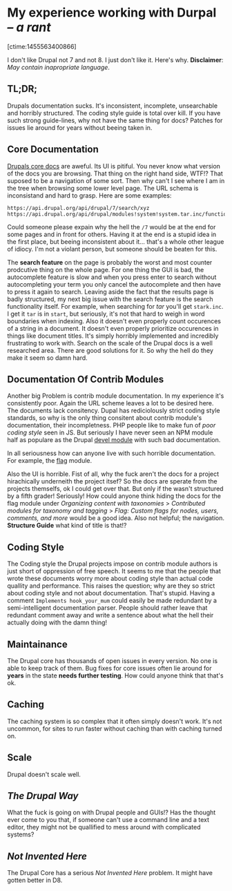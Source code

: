 # My experience working with Durpal _– a rant_

[ctime:1455563400866]

I don't like Drupal not 7 and not 8. I just don't like it. Here's why. **Disclaimer**: _May contain inapropriate language_.

## TL;DR;

Drupals documentation sucks. It's inconsistent, incomplete, unsearchable and horribly structured. The coding style guide is total over kill. If you have such strong guide-lines, why not have the same thing for docs? Patches for issues lie around for years without beeing taken in.

## Core Documentation

[Drupals core docs](https://api.drupal.org/api/drupal/7) are aweful. Its UI is pitiful. You never know what version of the docs you are browsing. That thing on the right hand side, WTF!? That suposed to be a navigation of some sort. Then why can't I see where I am in the tree when browsing some lower level page. The URL schema is inconsistand and hard to grasp. Here are some examples:

```
https://api.drupal.org/api/drupal/7/search/xyz
https://api.drupal.org/api/drupal/modules!system!system.tar.inc/function/Archive_Tar%3A%3A_close/7
```

Could someone please expain why the hell the `/7` would be at the end for some pages and in front for others. Having it at the end is a stupid idea in the first place, but beeing inconsistent about it... that's a whole other league of idiocy. I'm not a violant person, but someone should be beaten for this.

The **search feature** on the page is probably the worst and most counter prodcutive thing on the whole page. For one thing the GUI is bad, the autocomplete feature is slow and when you press enter to search without autocompleting your term you only cancel the autocomplete and then have to press it again to search. Leaving aside the fact that the results page is badly structured, my next big issue with the search feature is the search functionality itself. For example, when searching for _tar_ you'll get `stark.inc`. I get it `tar` is in `start`, but seriously, it's not that hard to weigh in word boundaries when indexing. Also it doesn't even properly count occurences of a string in a document. It doesn't even properly prioritize occurences in things like document titles. It's simply horribly implemented and incredibly frustrating to work with. Search on the scale of the Drupal docs is a well researched area. There are good solutions for it. So why the hell do they make it seem so damn hard.

## Documentation Of Contrib Modules

Another big Problem is contrib module documentation. In my experience it's consistently poor. Again the URL scheme leaves a lot to be desired here. The documents lack consitency. Dupal has rediciolously strict coding style standards, so why is the only thing consitent about contrib module's documentation, their incompletness. PHP people like to make fun of _poor coding style_ seen in JS. But seriously I have never seen an NPM module half as populare as the Drupal [devel module](https://www.drupal.org/project/devel) with such bad documentation.

In all seriousness how can anyone live with such horrible documentation. For example, the [flag](https://www.drupal.org/documentation/modules/flag) module.

Also the UI is horrible. Fist of all, why the fuck aren't the docs for a project hirachically underneith the project itsef? So the docs are sperate from the projects themselfs, ok I could get over that. But only if the wasn't structured by a fifth grader! Seriously! How could anyone think hiding the docs for the flag module under _Organizing content with taxonomies_ > _Contributed modules for taxonomy and tagging_ > _Flag: Custom flags for nodes, users, comments, and more_ would be a good idea. Also not helpful; the navigation. **Structure Guide** what kind of title is that!?

## Coding Style

The Coding style the Drupal projects impose on contrib module authors is just short of oppression of free speech. It seems to me that the people that wrote these documents worry more about coding style than actual code quallity and performance. This raises the question; why are they so strict about coding style and not about documentation. That's stupid. Having a comment `Implements hook_your_mum` could easily be made redundant by a semi-intelligent documentation parser. People should rather leave that redundant comment away and write a sentence about what the hell their actually doing with the damn thing!

## Maintainance

The Drupal core has thousands of open issues in every version. No one is able to keep track of them. Bug fixes for core issues often lie around for **years** in the state **needs further testing**. How could anyone think that that's ok.

## Caching

The caching system is so complex that it often simply doesn't work. It's not uncommon, for sites to run faster without caching than with caching turned on.

## Scale

Drupal doesn't scale well.

## _The Drupal Way_

What the fuck is going on with Drupal people and GUIs!? Has the thought ever come to you that, if someone can't use a command line and a text editor, they might not be quallified to mess around with complicated systems?

## _Not Invented Here_

The Drupal Core has a serious _Not Invented Here_ problem. It might have gotten better in D8.

